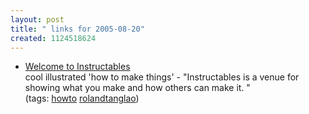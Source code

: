 ```yaml
---
layout: post
title: " links for 2005-08-20"
created: 1124518624
---
```

<ul class="delicious">
	<li>
		<div class="delicious-link"><a href="http://instructables.com/">Welcome to Instructables</a></div>
		<div class="delicious-extended">cool illustrated 'how to make things' - "Instructables is a venue for showing what you make and how others can make it. "</div>
		<div class="delicious-tags">(tags: <a href="http://del.icio.us/rtanglao/howto">howto</a> <a href="http://del.icio.us/rtanglao/rolandtanglao">rolandtanglao</a>)</div>
	</li>
</ul>


